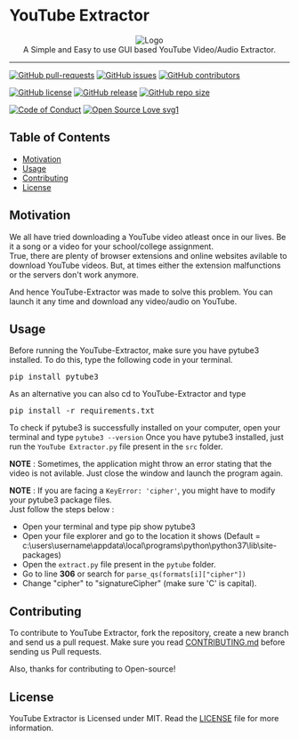 # YouTube Extractor

<p align="center">
    <img src="https://i.ibb.co/bPM50BQ/Logo.jpg" alt="Logo" border="0">
    <br>A Simple and Easy to use GUI based YouTube Video/Audio Extractor.
</p>

---

[![GitHub pull-requests](https://img.shields.io/github/issues-pr/SVijayB/YouTube-Extractor.svg)](https://github.com/SVijayB/YouTube-Extractor/pulls)
[![GitHub issues](https://img.shields.io/github/issues/SVijayB/YouTube-Extractor.svg)](https://github.com/SVijayB/YouTube-Extractor/issues)
[![GitHub contributors](https://img.shields.io/github/contributors/SVijayB/YouTube-Extractor.svg)](https://github.com/SVijayB/YouTube-Extractor/graphs/contributors)

[![GitHub license](https://img.shields.io/github/license/SVijayB/YouTube-Extractor.svg)](https://github.com/SVijayB/YouTube-Extractor/blob/master/LICENSE)
[![GitHub release](https://img.shields.io/github/release/SVijayB/YouTube-Extractor.svg)](https://github.com/SVijayB/YouTube-Extractor/releases) 
[![GitHub repo size](https://img.shields.io/github/repo-size/SVijayB/YouTube-Extractor)](https://github.com/SVijayB/YouTube-Extractor)

[![Code of Conduct](https://img.shields.io/badge/code%20of-conduct-ff69b4.svg?style=flat)](https://github.com/SVijayB/YouTube-Extractor/blob/master/docs/CODE_OF_CONDUCT.md)
[![Open Source Love svg1](https://badges.frapsoft.com/os/v1/open-source.svg?v=103)](https://github.com/SVijayB/YouTube-Extractor/blob/master/docs/CONTRIBUTING.md)

## Table of Contents

- [Motivation](#Motivation)
- [Usage](#Usage)
- [Contributing](#Contributing)
- [License](#License)

## Motivation

We all have tried downloading a YouTube video atleast once in our lives. Be it a song or a video for your school/college assignment. <br>
True, there are plenty of browser extensions and online websites avilable to download YouTube videos. But, at times either the extension malfunctions or the servers don't work anymore. 

And hence YouTube-Extractor was made to solve this problem. You can launch it any time and download any video/audio on YouTube.

## Usage

Before running the YouTube-Extractor, make sure you have pytube3 installed. To do this, type the following code in your terminal.
<pre>
pip install pytube3
</pre>

As an alternative you can also cd to YouTube-Extractor and type 
<pre>
pip install -r requirements.txt
</pre>

To check if pytube3 is successfully installed on your computer, open your terminal and type `pytube3 --version`
Once you have pytube3 installed, just run the `YouTube Extractor.py` file present in the `src` folder.

**NOTE** : Sometimes, the application might throw an error stating that the video is not avilable. Just close the window and launch the program again.

**NOTE** : If you are facing a `KeyError: 'cipher'`, you might have to modify your pytube3 package files.<br>
Just follow the steps below : <br>
- Open your terminal and type pip show pytube3
- Open your file explorer and go to the location it shows (Default = c:\users\username\appdata\local\programs\python\python37\lib\site-packages)
- Open the `extract.py` file present in the `pytube` folder.
- Go to line **306** or search for `parse_qs(formats[i]["cipher"])`
- Change "cipher" to "signatureCipher" (make sure 'C' is capital).

## Contributing 

To contribute to YouTube Extractor, fork the repository, create a new branch and send us a pull request. Make sure you read [CONTRIBUTING.md](https://github.com/SVijayB/YouTube-Extractor/blob/master/docs/CONTRIBUTING.md) before sending us Pull requests. 

Also, thanks for contributing to Open-source!

## License 

YouTube Extractor is Licensed under MIT. Read the [LICENSE](https://github.com/SVijayB/YouTube-Extractor/blob/master/LICENSE) file for more information.
